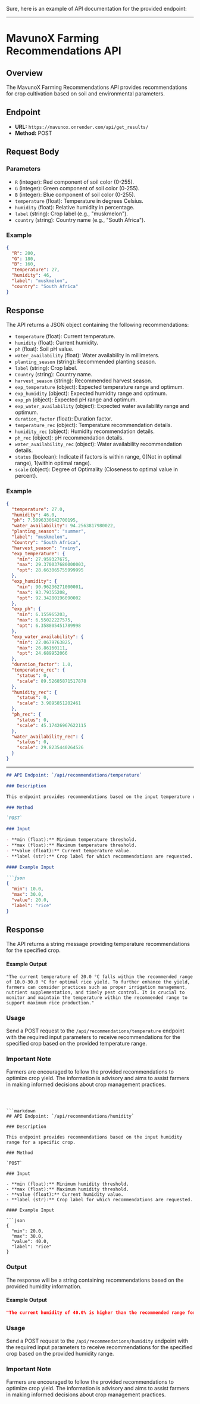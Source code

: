 Sure, here is an example of API documentation for the provided endpoint:

---

# MavunoX Farming Recommendations API

## Overview

The MavunoX Farming Recommendations API provides recommendations for crop cultivation based on soil and environmental parameters.

## Endpoint

- **URL:** `https://mavunox.onrender.com/api/get_results/`
- **Method:** POST

## Request Body

### Parameters

- `R` (integer): Red component of soil color (0-255).
- `G` (integer): Green component of soil color (0-255).
- `B` (integer): Blue component of soil color (0-255).
- `temperature` (float): Temperature in degrees Celsius.
- `humidity` (float): Relative humidity in percentage.
- `label` (string): Crop label (e.g., "muskmelon").
- `country` (string): Country name (e.g., "South Africa").

### Example

```json
{
  "R": 200,
  "G": 180,
  "B": 160,
  "temperature": 27,
  "humidity": 46,
  "label": "muskmelon",
  "country": "South Africa"
}
```

## Response

The API returns a JSON object containing the following recommendations:

- `temperature` (float): Current temperature.
- `humidity` (float): Current humidity.
- `ph` (float): Soil pH value.
- `water_availability` (float): Water availability in millimeters.
- `planting_season` (string): Recommended planting season.
- `label` (string): Crop label.
- `Country` (string): Country name.
- `harvest_season` (string): Recommended harvest season.
- `exp_temperature` (object): Expected temperature range and optimum.
- `exp_humidity` (object): Expected humidity range and optimum.
- `exp_ph` (object): Expected pH range and optimum.
- `exp_water_availability` (object): Expected water availability range and optimum.
- `duration_factor` (float): Duration factor.
- `temperature_rec` (object): Temperature recommendation details.
- `humidity_rec` (object): Humidity recommendation details.
- `ph_rec` (object): pH recommendation details.
- `water_availability_rec` (object): Water availability recommendation details.
- `status` (boolean): Indicate if factors is within range, 0(Not in optimal range), 1(within optimal range).
- `scale` (object): Degree of Optimality (Closeness to optimal value in percent).
### Example

```json
{
  "temperature": 27.0,
  "humidity": 46.0,
  "ph": 7.5096330642700195,
  "water_availability": 94.2563817980022,
  "planting_season": "summer",
  "label": "muskmelon",
  "Country": "South Africa",
  "harvest_season": "rainy",
  "exp_temperature": {
    "min": 27.959327675,
    "max": 29.370037680000003,
    "opt": 28.663065755999995
  },
  "exp_humidity": {
    "min": 90.96236271000001,
    "max": 93.79355208,
    "opt": 92.34280196090002
  },
  "exp_ph": {
    "min": 6.155965203,
    "max": 6.55022227575,
    "opt": 6.358805451789998
  },
  "exp_water_availability": {
    "min": 22.0679763825,
    "max": 26.86160111,
    "opt": 24.689952066
  },
  "duration_factor": 1.0,
  "temperature_rec": {
    "status": 0,
    "scale": 89.52685871517878
  },
  "humidity_rec": {
    "status": 0,
    "scale": 3.9895851202461
  },
  "ph_rec": {
    "status": 0,
    "scale": 45.17426967622115
  },
  "water_availability_rec": {
    "status": 0,
    "scale": 29.8235440264526
  }
}
```

---



```markdown
## API Endpoint: `/api/recommendations/temperature`

### Description

This endpoint provides recommendations based on the input temperature range for a specific crop.

### Method

`POST`

### Input

- **min (float):** Minimum temperature threshold.
- **max (float):** Maximum temperature threshold.
- **value (float):** Current temperature value.
- **label (str):** Crop label for which recommendations are requested.

#### Example Input

```json
{
  "min": 10.0,
  "max": 30.0,
  "value": 20.0,
  "label": "rice"
}
```
## Response
The API returns a string message providing temperature recommendations for the specified crop.

#### Example Output

```
"The current temperature of 20.0 °C falls within the recommended range of 10.0-30.0 °C for optimal rice yield. To further enhance the yield, farmers can consider practices such as proper irrigation management, nutrient supplementation, and timely pest control. It is crucial to monitor and maintain the temperature within the recommended range to support maximum rice production."
```

### Usage

Send a POST request to the `/api/recommendations/temperature` endpoint with the required input parameters to receive recommendations for the specified crop based on the provided temperature range.

### Important Note

Farmers are encouraged to follow the provided recommendations to optimize crop yield. The information is advisory and aims to assist farmers in making informed decisions about crop management practices.
```



```markdown
## API Endpoint: `/api/recommendations/humidity`

### Description

This endpoint provides recommendations based on the input humidity range for a specific crop.

### Method

`POST`

### Input

- **min (float):** Minimum humidity threshold.
- **max (float):** Maximum humidity threshold.
- **value (float):** Current humidity value.
- **label (str):** Crop label for which recommendations are requested.

#### Example Input

```json
{
  "min": 20.0,
  "max": 30.0,
  "value": 40.0,
  "label": "rice"
}
```

### Output

The response will be a string containing recommendations based on the provided humidity information.

#### Example Output

```json
"The current humidity of 40.0% is higher than the recommended range for optimal rice yield (20.0-30.0%). High humidity may lead to disease outbreaks and decrease crop productivity. To improve yield, farmers should consider using proper drainage systems, ensuring good air circulation, implementing effective irrigation techniques, and adjusting planting dates to avoid peak humidity periods."
```

### Usage

Send a POST request to the `/api/recommendations/humidity` endpoint with the required input parameters to receive recommendations for the specified crop based on the provided humidity range.

### Important Note

Farmers are encouraged to follow the provided recommendations to optimize crop yield. The information is advisory and aims to assist farmers in making informed decisions about crop management practices.
```

